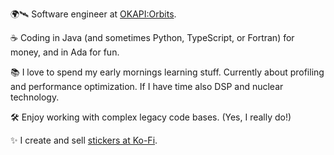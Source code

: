 
🌍🛰️ Software engineer at [OKAPI:Orbits](https://www.okapiorbits.space/).

☕ Coding in Java (and sometimes Python, TypeScript, or Fortran) for money, and in Ada for fun.

📚 I love to spend my early mornings learning stuff. Currently about profiling and performance optimization. If I have time also DSP and nuclear technology.

🛠️ Enjoy working with complex legacy code bases. (Yes, I really do!)

✨ I create and sell [stickers at Ko-Fi](https://ko-fi.com/sayitwithasticker).
